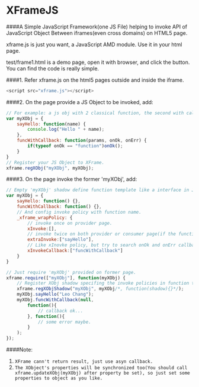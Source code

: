 XFrameJS
========

####A Simple JavaScript Framework(one JS File) helping to invoke API of JavaScript Object Between iframes(even cross domains) on HTML5 page.

xframe.js is just you want, a JavaScript AMD module. Use it in your html page.

test/frame1.html is a demo page, open it with browser, and click the button. You can find the code is really simple.

####1. Refer xframe.js on the html5 pages outside and inside the iframe.
```javascript
<script src="xframe.js"></script>
```
####2. On the page provide a JS Object to be invoked, add:
```javascript
// For example: a js obj with 2 classical function, the second with callbacks.
var myXObj = {
	sayHello: function(name) {
		console.log("Hello " + name);
	},
	funcWithCallback: function(params, onOk, onErr) {
		if(typeof onOk == "function")onOk();
	}
}
// Register your JS Object to XFrame.
xframe.regXObj("myXObj", myXObj);
```
####3. On the page invoke the former 'myXObj', add:
```javascript
// Empty 'myXObj' shadow define function template like a interface in Java.
var myXObj = {
	sayHello: function() {},
	funcWithCallback: function() {},
	// And config invoke policy with function name.
	_xframe_wrapPolicy: {
		// invoke once on provider page.
		xInvoke:[],
		// invoke twice on both provider or consumer page(if the function on consumer is empty like here, do nothing).
		extraInvoke:["sayHello"],
		// Like xInovke policy, but try to search onOk and onErr callback functions to return the result.
		xInvokeCallback:["funcWithCallback"]
	}
}

// Just require 'myXObj' provided on former page.
xframe.require(["myXObj"], function(myXObj) {
	// Register XObj shadow specifing the invoke policies in function templates.
	xframe.regXObjShadow("myXObj", myXObj/*, function(shadow){}*/);
	myXObj.sayHello("Leo Chang");
	myXObj.funcWithCallback(null, 
		function(){
			// callback ok...
		}, function(){
			// some error maybe.
		}
	);
});
```

####Note:
1. `XFrame cann't return result, just use asyn callback.`
2. `The XObject's properties will be synchronized too(You should call xframe.updateXObj(myXObj) after property be set), so just set some properties to object as you like.`
